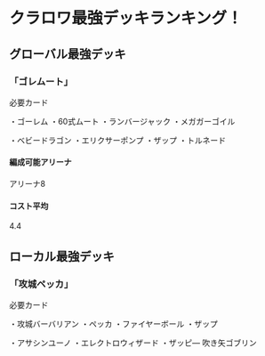 # クラロワ最強デッキランキング！

## グローバル最強デッキ

### 「ゴレムート」

必要カード

・ゴーレム
・60式ムート
・ランバージャック
・メガガーゴイル

・ベビードラゴン
・エリクサーポンプ
・ザップ
・トルネード

#### 編成可能アリーナ
アリーナ8

#### コスト平均
4.4

## ローカル最強デッキ

### 「攻城ペッカ」

必要カード

・攻城バーバリアン
・ペッカ
・ファイヤーボール
・ザップ

・アサシンユーノ
・エレクトロウィザード
・ザッピ―
吹き矢ゴブリン
